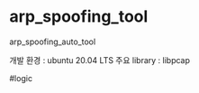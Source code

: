 # arp_spoofing_tool

arp_spoofing_auto_tool 


개발 환경 : ubuntu 20.04 LTS
주요 library : libpcap


#logic
